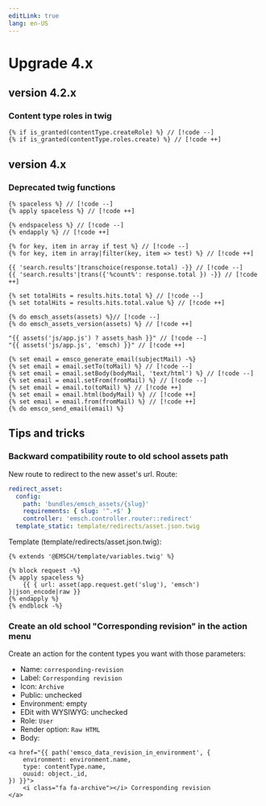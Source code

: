 ```yaml
---
editLink: true
lang: en-US
---
```


# Upgrade 4.x

## version 4.2.x

### Content type roles in twig

```twig
{% if is_granted(contentType.createRole) %} // [!code --]
{% if is_granted(contentType.roles.create) %} // [!code ++]
```

## version 4.x

### Deprecated twig functions

```twig
{% spaceless %} // [!code --]
{% apply spaceless %} // [!code ++]

{% endspaceless %} // [!code --]
{% endapply %} // [!code ++]

{% for key, item in array if test %} // [!code --]
{% for key, item in array|filter(key, item => test) %} // [!code ++]

{{ 'search.results'|transchoice(response.total) -}} // [!code --]
{{ 'search.results'|trans({'%count%': response.total }) -}} // [!code ++]

{% set totalHits = results.hits.total %} // [!code --]
{% set totalHits = results.hits.total.value %} // [!code ++]

{% do emsch_assets(assets) %}// [!code --]
{% do emsch_assets_version(assets) %} // [!code ++]

"{{ assets('js/app.js') ? assets_hash }}" // [!code --]
"{{ assets('js/app.js', 'emsch) }}" // [!code ++]
```

```twig
{% set email = emsco_generate_email(subjectMail) -%}
{% set email = email.setTo(toMail) %} // [!code --]
{% set email = email.setBody(bodyMail, 'text/html') %} // [!code --]
{% set email = email.setFrom(fromMail) %} // [!code --]
{% set email = email.to(toMail) %} // [!code ++]
{% set email = email.html(bodyMail) %} // [!code ++]
{% set email = email.from(fromMail) %} // [!code ++]
{% do emsco_send_email(email) %}
```

## Tips and tricks

### Backward compatibility route to old school assets path

New route to redirect to the new asset's url. Route:

```yaml
redirect_asset:
  config:
    path: 'bundles/emsch_assets/{slug}'
    requirements: { slug: '^.+$' }
    controller: 'emsch.controller.router::redirect'
  template_static: template/redirects/asset.json.twig
```

Template (template/redirects/asset.json.twig):

```twig
{% extends '@EMSCH/template/variables.twig' %}

{% block request -%}
{% apply spaceless %}
    {{ { url: asset(app.request.get('slug'), 'emsch') }|json_encode|raw }}
{% endapply %}
{% endblock -%}
```

### Create an old school "Corresponding revision" in the action menu

Create an action for the content types you want with those parameters:

* Name: `corresponding-revision`
* Label: `Corresponding revision`
* Icon: `Archive`
* Public: unchecked
* Environment: empty
* EDit with WYSIWYG: unchecked
* Role: `User`
* Render option: `Raw HTML`
* Body:

```twig
<a href="{{ path('emsco_data_revision_in_environment', {
    environment: environment.name,
    type: contentType.name,
    ouuid: object._id,
}) }}">
	<i class="fa fa-archive"></i> Corresponding revision
</a>
```
